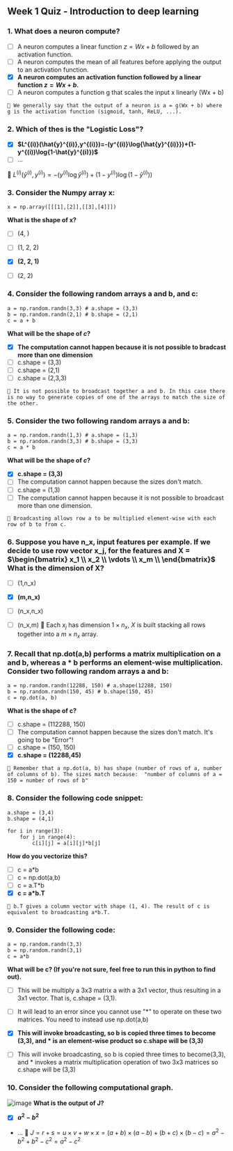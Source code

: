 ## Week 1 Quiz - Introduction to deep learning

### 1. What does a neuron compute?
- [ ] A neuron computes a linear function $z = Wx + b$ followed by an activation function.
- [ ] A neuron computes the mean of all features before applying the output to an activation function.
- [x] **A neuron computes an activation function followed by a linear function $z = Wx + b$.**
- [ ] A neuron computes a function g that scales the input x linearly (Wx + b)
```
📌 We generally say that the output of a neuron is a = g(Wx + b) where g is the activation function (sigmoid, tanh, ReLU, ...).
```

### 2. Which of thes is the "Logistic Loss"?
- [x] **$L^{(i)}(\hat{y}^{(i)},y^{(i)})=-(y^{(i)}\log{\hat{y}^{(i)}})+(1-y^{(i))\log{1-\hat{y}^{(i)})$**
- [ ] ...

📌 $L^{(i)}(\hat{y}^{(i)},y^{(i)})=-(y^{(i)} \log{ \hat{y}^{(i)} }) + (1-y^{(i)})\log{(1-\hat{y}^{(i)})})$


### 3. Consider the Numpy array x:
```
x = np.array([[[1],[2]],[[3],[4]]])
```
**What is the shape of x?**
- [ ] (4, )
- [ ] (1, 2, 2)
- [x] **(2, 2, 1)**
- [ ] (2, 2)


### 4. Consider the following random arrays a and b, and c:
```
a = np.random.randn(3,3) # a.shape = (3,3)
b = np.random.randn(2,1) # b.shape = (2,1)
c = a + b
```
**What will be the shape of $c$?**
- [x] **The computation cannot happen because it is not possible to bradcast more than one dimension**
- [ ] c.shape = (3,3)
- [ ] c.shape = (2,1)
- [ ] c.shape = (2,3,3)
```
📌 It is not possible to broadcast together a and b. In this case there is no way to generate copies of one of the arrays to match the size of the other.
```


### 5. Consider the two following random arrays a and b:
```
a = np.random.randn(1,3) # a.shape = (1,3)
b = np.random.randn(3,3) # b.shape = (3,3)
c = a * b
```
**What will be the shape of $c$?**
- [x] **c.shape = (3,3)**
- [ ] The computation cannot happen because the sizes don't match.
- [ ] c.shape = (1,3)
- [ ] The computation cannot happen because it is not possible to broadcast more than one dimension.
```
📌 Broadcasting allows row a to be multiplied element-wise with each row of b to from c.
```


### 6. Suppose you have n_x, input features per example. If we decide to use row vector x_j, for the features and X = $\begin{bmatrix} x_1 \\ x_2 \\ \vdots \\ x_m \\ \end{bmatrix}$ What is the dimension of X?
- [ ] (1,n_x)
- [x] **(m,n_x)**
- [ ] (n_x,n_x)
- [ ] (n_x,m)
📌 Each $x_j$ has dimension $1 \times n_x$, $X$ is built stacking all rows together into a $m \times n_x$ array.


### 7. Recall that np.dot(a,b) performs a matrix multiplication on a and b, whereas a * b performs an element-wise multiplication. Consider two following random arrays a and b:
```
a = np.random.randn(12288, 150) # a.shape(12288, 150)
b = np.random.randn(150, 45) # b.shape(150, 45)
c = np.dot(a, b)
```
**What is the shape of c?**
- [ ] c.shape = (112288, 150)
- [ ] The computation cannot happen because the sizes don't match. It's going to be "Error"!
- [ ] c.shape = (150, 150)
- [x] **c.shape = (12288,45)**
```
📌 Remember that a np.dot(a, b) has shape (number of rows of a, number of columns of b). The sizes match because:  "number of columns of a = 150 = number of rows of b"
```


### 8. Consider the following code snippet:
```
a.shape = (3,4)
b.shape = (4,1)
```
```
for i in range(3):
    for j in range(4):
        c[i][j] = a[i][j]*b[j]
```
**How do you vectorize this?**
- [ ] c = a*b
- [ ] c = np.dot(a,b)
- [ ] c = a.T*b
- [x] **c = a*b.T**
```
📌 b.T gives a column vector with shape (1, 4). The result of c is equivalent to broadcasting a*b.T.
```


### 9. Consider the following code:
```
a = np.random.randn(3,3)
b = np.random.randn(3,1)
c = a*b
```
**What will be c? (If you're not sure, feel free to run this in python to find out).**
- [ ] This will be multiply a 3x3 matrix a with a 3x1 vector, thus resulting in a 3x1 vector. That is, c.shape = (3,1).
- [ ] It will lead to an error since you cannot use "*" to operate on these two matrices. You need to instead use np.dot(a,b)
- [x] **This will invoke broadcasting, so b is copied three times to become (3,3), and * is an element-wise product so c.shape will be (3,3)**
- [ ] This will invoke broadcasting, so b is copied three times to become(3,3), and * invokes a matrix multiplication operation of two 3x3 matrices so c.shape will be (3,3)


### 10. Consider the following computational graph.
![image](https://user-images.githubusercontent.com/55765292/174533750-d174feff-815d-47c8-92b8-73d97add1f18.png)
**What is the output of J?**
- [x] **$a^2 - b^2$**
- ...
📌 $J=r+s=u \times v+w \times x=(a+b) \times (a-b)+(b+c) \times (b-c)=a^2-b^2+b^2-c^2=a^2-c^2$
